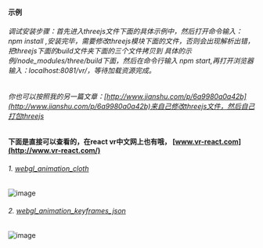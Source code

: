 #### 示例
###### 调试安装步骤：首先进入threejs文件下面的具体示例中，然后打开命令输入：npm install ,安装完毕，需要修改threejs模块下面的文件，否则会出现解析出错，把threejs下面的build文件夹下面的三个文件拷贝到 具体的示例/node_modules/three/build下面，然后在命令行输入 npm start,再打开浏览器输入：localhost:8081/vr/，等待加载资源完成。
###### 你也可以按照我的另一篇文章：[http://www.jianshu.com/p/6a9980a0a42b](http://www.jianshu.com/p/6a9980a0a42b)来自己修改threejs文件，然后自己打包threejs

#### 下面是直接可以查看的，在react vr中文网上也有哦， [www.vr-react.com](http://www.vr-react.com/)

###### 1. [webgl_animation_cloth](http://www.vr-react.com/example/threejs/webgl_animation_cloth)
 ![image](https://github.com/LiuC520/ReactVR/blob/master/examples/threejs/webgl_animation_cloth/example.gif)
###### 2. [webgl_animation_keyframes_json](http://www.vr-react.com/example/threejs/webgl_animation_keyframes_json)
 ![image](https://github.com/LiuC520/ReactVR/blob/master/examples/threejs/webgl_animation_keyframes_json/example.gif)